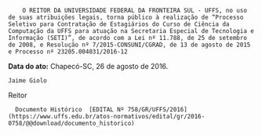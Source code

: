         O REITOR DA UNIVERSIDADE FEDERAL DA FRONTEIRA SUL - UFFS, no uso de suas atribuições legais, torna público à realização de “Processo Seletivo para Contratação de Estagiários do Curso de Ciência da Computação da UFFS para atuação na Secretaria Especial de Tecnologia e Informação (SETI)”, de acordo com a Lei nº 11.788, de 25 de setembro de 2008, e Resolução nº 7/2015-CONSUNI/CGRAD, de 13 de agosto de 2015 e Processo nº 23205.004031/2016-12  

   **Data do ato:** Chapecó-SC, 26 de agosto de 2016.   
 

    Jaime Giolo   
 Reitor 

      Documento Histórico  [EDITAL Nº 758/GR/UFFS/2016](https://www.uffs.edu.br/atos-normativos/edital/gr/2016-0758/@@download/documento_historico)     
      